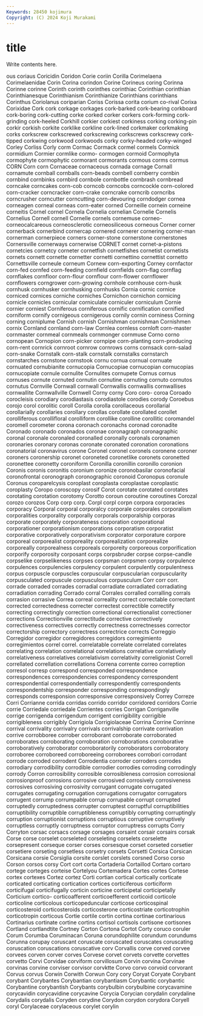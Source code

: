 ```yaml
---
Keywords: 28450 kojimura
Copyright: (C) 2024 Koji Murakami
---
```


# title

Write contents here.



ous coriaus Coricidin Coridon Corie coriin Corilla Corimelaena Corimelaenidae
Corin Corina corindon Corine Corineus coring Corinna Corinne corinne Corinth
corinth corinthes corinthiac Corinthian corinthian Corinthianesque Corinthianism Corinthianize Corinthians corinthians
Corinthus Coriolanus coriparian Coriss Corissa corita corium co-rival Corixa Corixidae
Cork cork corkage corkages cork-barked cork-bearing corkboard cork-boring cork-cutting corke
corked corker corkers cork-forming cork-grinding cork-heeled Corkhill corkier corkiest corkiness
corking corking-pin corkir corkish corkite corklike corkline cork-lined corkmaker corkmaking
corks corkscrew corkscrewed corkscrewing corkscrews corkscrewy cork-tipped corkwing corkwood corkwoods
corky corky-headed corky-winged Corley Corliss Corly corm Cormac Cormack cormel
cormels Cormick cormidium Cormier cormlike cormo- cormogen cormoid Cormophyta cormophyte
cormophytic cormorant cormorants cormous corms cormus CORN Corn corn Cornaceae
cornaceous cornada cornage Cornall cornamute cornball cornballs corn-beads cornbell cornberry
cornbin cornbind cornbinks cornbird cornbole cornbottle cornbrash cornbread corncake corncakes
corn-cob corncob corncobs corncockle corn-colored corn-cracker corncracker corn-crake corncrake corncrib
corncribs corncrusher corncutter corncutting corn-devouring corndodger cornea corneagen corneal corneas
corn-eater corned Corneille cornein corneine corneitis Cornel cornel Cornela Cornelia
cornelian Cornelie Cornelis Cornelius Cornell cornell Cornelle cornels cornemuse corneo-
corneocalcareous corneosclerotic corneosiliceous corneous Corner corner cornerback cornerbind cornercap cornered
cornerer cornering corner-man cornerman cornerpiece corners corner-stone cornerstone cornerstones Cornersville
cornerways cornerwise CORNET cornet cornet-a-pistons cornetcies cornetcy corneter cornetfish cornetfishes
cornetist cornetists cornets cornett cornette cornetter cornetti cornettino cornettist cornetto
Cornettsville corneule corneum Cornew corn-exporting Corney cornfactor corn-fed cornfed corn-feeding
cornfield cornfields corn-flag cornflag cornflakes cornfloor corn-flour cornflour corn-flower cornflower
cornflowers corngrower corn-growing cornhole cornhouse corn-husk cornhusk cornhusker cornhusking cornhusks
Cornia cornic cornice corniced cornices corniche corniches Cornichon cornichon cornicing
cornicle cornicles cornicular corniculate corniculer corniculum Cornie cornier corniest Corniferous
corniferous cornific cornification cornified corniform cornify cornigeous cornigerous cornily cornin
corniness Corning corning corniplume Cornish cornish Cornishman cornishman Cornishmen cornix
Cornland cornland corn-law Cornlea cornless cornloft corn-master cornmaster cornmeal cornmeals
cornmonger cornmuse Corno corno cornopean Cornopion corn-picker cornpipe corn-planting corn-producing
corn-rent cornrick cornroot cornrow cornrows corns cornsack corn-salad corn-snake Cornstalk
corn-stalk cornstalk cornstalks cornstarch cornstarches cornstone cornstook cornu cornua cornual
cornuate cornuated cornubianite cornucopia Cornucopiae cornucopian cornucopias cornucopiate cornule cornulite
Cornulites cornupete Cornus cornus cornuses cornute cornuted cornutin cornutine cornuting
cornuto cornutos cornutus Cornville Cornwall cornwall Cornwallis cornwallis cornwallises cornwallite
Cornwallville Cornwell Corny corny Coro coro- coroa Coroado corocleisis corodiary
corodiastasis corodiastole corodies corody Coroebus corojo corol corolitic coroll Corolla
corolla corollaceous corollarial corollarially corollaries corollary corollas corollate corollated corollet
corolliferous corollifloral corolliform corollike corolline corollitic coromandel coromell corometer corona
coronach coronachs coronad coronadite Coronado coronado coronados coronae coronagraph coronagraphic
coronal coronale coronaled coronalled coronally coronals coronamen coronaries coronary coronas
coronate coronated coronation coronations coronatorial coronavirus corone Coronel coronel coronels
coronene coroner coroners coronership coronet coroneted coronetlike coronets coronetted coronettee
coronetty coroniform Coronilla coronillin coronillo coronion Coronis coronis coronitis coronium
coronize coronobasilar coronofacial coronofrontal coronograph coronographic coronoid Coronopus coronule Coronus
coroparelcysis coroplast coroplasta coroplastae coroplastic coroplasty Coropo coroscopy corosif Corot
corotate corotated corotates corotating corotation corotomy Corotto coroun coroutine coroutines
Corozal corozo corozos Corp corp corp. Corpl corpl corpn corpora
corporacies corporacy Corporal corporal corporalcy corporale corporales corporalism corporalities corporality
corporally corporals corporalship corporas corporate corporately corporateness corporation corporational corporationer
corporationism corporations corporatism corporatist corporative corporatively corporativism corporator corporature corpore
corporeal corporealist corporeality corporealization corporealize corporeally corporealness corporeals corporeity corporeous
corporification corporify corporosity corposant corps corpsbruder corpse corpse-candle corpselike corpselikeness
corpses corpsman corpsmen corpsy corpulence corpulences corpulencies corpulency corpulent corpulently
corpulentness corpus corpuscle corpuscles corpuscular corpuscularian corpuscularity corpusculated corpuscule corpusculous
corpusculum Corr corr corr. corrade corraded corrades corradial corradiate corradiated
corradiating corradiation corrading Corrado corral Corrales corralled corralling corrals corrasion
corrasive Correa correal correality correct correctable correctant corrected correctedness correcter
correctest correctible correctify correcting correctingly correction correctional correctionalist correctioner corrections
Correctionville correctitude corrective correctively correctiveness correctives correctly correctness correctnesses corrector
correctorship correctory correctress correctrice corrects Correggio Corregidor corregidor corregidores corregidors
corregimiento corregimientos correl correl. correlatable correlate correlated correlates correlating correlation
correlational correlations correlative correlatively correlativeness correlatives correlativism correlativity correligionist Correll
correllated correllation correllations Correna corrente correo correption corresol corresp correspond
corresponded correspondence correspondences correspondencies correspondency correspondent correspondential correspondentially correspondently correspondents
correspondentship corresponder corresponding correspondingly corresponds corresponsion corresponsive corresponsively Correy Correze
Corri Corrianne corrida corridas corrido corridor corridored corridors Corrie corrie
Corriedale corriedale Corrientes corries Corrigan Corriganville corrige corrigenda corrigendum corrigent
corrigibility corrigible corrigibleness corrigibly Corrigiola Corrigiolaceae Corrina Corrine Corrinne corrival
corrivality corrivalry corrivals corrivalship corrivate corrivation corrive corrobboree corrober corroborant
corroborate corroborated corroborates corroborating corroboration corroborations corroborative corroboratively corroborator corroboratorily
corroborators corroboratory corroboree corroboreed corroboreeing corroborees corrobori corrodant corrode corroded
corrodent Corrodentia corroder corroders corrodes corrodiary corrodibility corrodible corrodier corrodies
corroding corrodingly corrody Corron corrosibility corrosible corrosibleness corrosion corrosional corrosionproof
corrosions corrosive corrosived corrosively corrosiveness corrosives corrosiving corrosivity corrugant corrugate
corrugated corrugates corrugating corrugation corrugations corrugator corrugators corrugent corrump corrumpable
corrup corrupable corrupt corrupted corruptedly corruptedness corrupter corruptest corruptful corruptibilities
corruptibility corruptible corruptibleness corruptibly corrupting corruptingly corruption corruptionist corruptions corruptious
corruptive corruptively corruptless corruptly corruptness corruptor corruptress corrupts Corry Corryton
corsac corsacs corsage corsages corsaint corsair corsairs corsak Corse corse
corselet corseleted corseleting corselets corselette corsepresent corseque corser corses corsesque
corset corseted corsetier corsetiere corseting corsetless corsetry corsets Corsetti Corsica
Corsican Corsicana corsie Corsiglia corsite corslet corslets corsned Corso corso
Corson corsos corsy Cort cort corta Cortaderia Cortaillod Cortaro cortaro
cortege corteges corteise Cortelyou Cortemadera Cortes cortes Cortese cortex cortexes
Cortez cortez Corti cortian cortical cortically corticate corticated corticating cortication
cortices corticiferous corticiform corticifugal corticifugally corticin corticine corticipetal corticipetally Corticium
cortico- corticoafferent corticoefferent corticoid corticole corticoline corticolous corticopeduncular corticose corticospinal
corticosteroid corticosteroids corticosterone corticostriate corticotrophin corticotropin corticous Cortie cortile cortin
cortina cortinae cortinarious Cortinarius cortinate cortine cortins cortisol cortisols cortisone
cortisones Cortland cortlandtite Cortney Corton Cortona Cortot Corty coruco coruler
Corum Corumba Coruminacan Coruna corundophilite corundum corundums Corunna corupay coruscant
coruscate coruscated coruscates coruscating coruscation coruscations coruscative corv Corvallis corve
corved corvee corvees corven corver corves Corvese corvet corvets corvette
corvettes corvetto Corvi Corvidae corviform corvillosum Corvin corvina Corvinae corvinas
corvine corviser corvisor corvktte Corvo corvo corvoid corvorant Corvus corvus
Corwin Corwith Corwun Cory cory Coryat Coryate Corybant corybant Corybantes
Corybantian corybantiasm Corybantic corybantic Corybantine corybantish Corybants corybulbin corybulbine corycavamine
corycavidin corycavidine corycavine Corycia Corycian corydalin corydaline Corydalis corydalis Coryden
corydine Corydon corydon corydora Coryell coryl Corylaceae corylaceous corylet corylin
